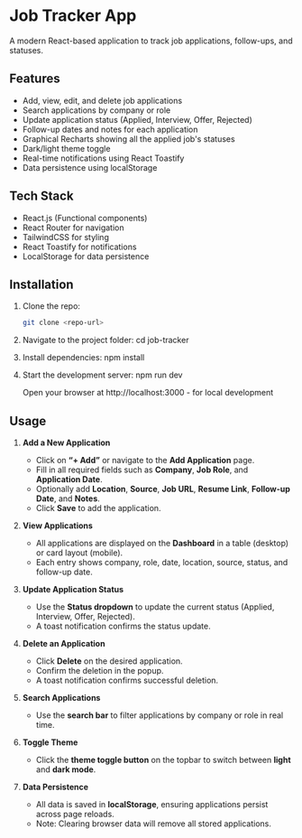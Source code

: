 # Job Tracker App

A modern React-based application to track job applications, follow-ups, and statuses.

## Features
- Add, view, edit, and delete job applications
- Search applications by company or role
- Update application status (Applied, Interview, Offer, Rejected)
- Follow-up dates and notes for each application
- Graphical Recharts showing all the applied job's statuses
- Dark/light theme toggle
- Real-time notifications using React Toastify
- Data persistence using localStorage

## Tech Stack
- React.js (Functional components)
- React Router for navigation
- TailwindCSS for styling
- React Toastify for notifications
- LocalStorage for data persistence

## Installation
1. Clone the repo:
   ```bash
   git clone <repo-url>

2. Navigate to the project folder:
   cd job-tracker

3. Install dependencies:
   npm install

4. Start the development server:
   npm run dev

   Open your browser at http://localhost:3000 - for local development



## Usage

1. **Add a New Application**  
   - Click on **“+ Add”** or navigate to the **Add Application** page.  
   - Fill in all required fields such as **Company**, **Job Role**, and **Application Date**.  
   - Optionally add **Location**, **Source**, **Job URL**, **Resume Link**, **Follow-up Date**, and **Notes**.  
   - Click **Save** to add the application.

2. **View Applications**  
   - All applications are displayed on the **Dashboard** in a table (desktop) or card layout (mobile).  
   - Each entry shows company, role, date, location, source, status, and follow-up date.

3. **Update Application Status**  
   - Use the **Status dropdown** to update the current status (Applied, Interview, Offer, Rejected).  
   - A toast notification confirms the status update.

4. **Delete an Application**  
   - Click **Delete** on the desired application.  
   - Confirm the deletion in the popup.  
   - A toast notification confirms successful deletion.

5. **Search Applications**  
   - Use the **search bar** to filter applications by company or role in real time.

6. **Toggle Theme**  
   - Click the **theme toggle button** on the topbar to switch between **light** and **dark mode**.

7. **Data Persistence**  
   - All data is saved in **localStorage**, ensuring applications persist across page reloads.  
   - Note: Clearing browser data will remove all stored applications.
   